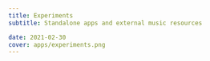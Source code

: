 ```yaml
---
title: Experiments
subtitle: Standalone apps and external music resources

date: 2021-02-30
cover: apps/experiments.png
---
```

